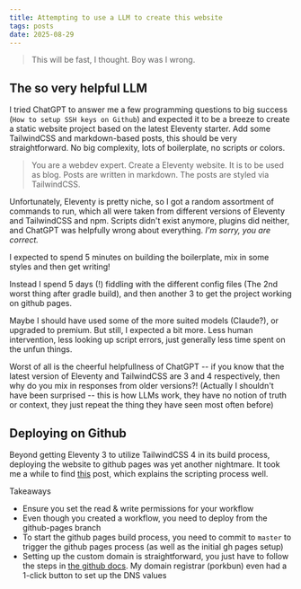 ```yaml
---
title: Attempting to use a LLM to create this website
tags: posts
date: 2025-08-29
---
```


> This will be fast, I thought. Boy was I wrong.

## The so very helpful LLM 

I tried ChatGPT to answer me a few programming questions to big success (`How to setup SSH keys on Github`) and expected it to be a breeze to create a static website project based on the latest Eleventy starter. Add some TailwindCSS and markdown-based posts, this should be very straightforward. No big complexity, lots of boilerplate, no scripts or colors.

> You are a webdev expert. Create a Eleventy website. It is to be used as blog. Posts are written in markdown. The posts are styled via TailwindCSS.

Unfortunately, Eleventy is pretty niche, so I got a random assortment of commands to run, which all were taken from different versions of Eleventy and TailwindCSS and npm. Scripts didn't exist anymore, plugins did neither, and ChatGPT was helpfully wrong about everything. _I'm sorry, you are correct._

I expected to spend 5 minutes on building the boilerplate, mix in some styles and then get writing!

Instead I spend 5 days (!) fiddling with the different config files (The 2nd worst thing after gradle build), and then another 3 to get the project working on github pages.

Maybe I should have used some of the more suited models (Claude?), or upgraded to premium. But still, I expected a bit more. Less human intervention, less looking up script errors, just generally less time spent on the unfun things.

Worst of all is the cheerful helpfullness of ChatGPT -- if you know that the latest version of Eleventy and TailwindCSS are 3 and 4 respectively, then why do you mix in responses from older versions?! (Actually I shouldn't have been surprised -- this is how LLMs work, they have no notion of truth or context, they just repeat the thing they have seen most often before)

## Deploying on Github

Beyond getting Eleventy 3 to utilize TailwindCSS 4 in its build process, deploying the website to github pages was yet another nightmare. It took me a while to find [this](https://www.dawidsblog.com/posts/tutorial_11ty_github_pages/) post, which explains the scripting process well.

Takeaways
- Ensure you set the read & write permissions for your workflow
- Even though you created a workflow, you need to deploy from the github-pages branch
- To start the github pages build process, you need to commit to `master` to trigger the github pages process (as well as the initial gh pages setup)
- Setting up the custom domain is straightforward, you just have to follow the steps in [the github docs](https://docs.github.com/en/pages/configuring-a-custom-domain-for-your-github-pages-site/managing-a-custom-domain-for-your-github-pages-site). My domain registrar (porkbun) even had a 1-click button to set up the DNS values
